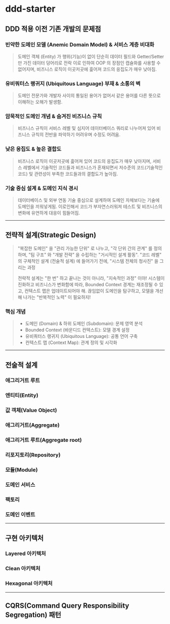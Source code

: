 # ddd-starter

## DDD 적용 이전 기존 개발의 문제점

### 빈약한 도메인 모델 (Anemic Domain Model) & 서비스 계층 비대화

> 도메인 객체 (Entity) 가 행위(기능)이 없이 단순히 데이터 필드와 Getter/Setter 만 가진 데이터 덩어리로 전락
> 이로 인하여 OOP 의 장점인 캡슐화를 사용할 수 없어지며, 비즈니스 로직이 이곳저곳에 흝어져 코드의 응집도가 매우 낮아짐.

### 유비쿼터스 랭귀지 (Ubiquitous Language) 부재 & 소통의 벽

> 도메인 전문가와 개발자 사이의 통일된 용어가 없어서 같은 용어를 다른 뜻으로 이해하는 오해가 발생함.

### 암묵적인 도메인 개념 & 숨겨진 비즈니스 규칙

> 비즈니스 규칙이 서비스 레벨 및 심지어 데이터베이스 쿼리로 나누어져 있어 비즈니스 규칙의 전반을 파악하기 어려우며 수정도 어려움.

### 낮은 응집도 & 높은 결합도

> 비즈니스 로직이 이곳저곳에 흝어져 있어 코드의 응집도가 매우 낮아지며, 서비스 레벨에서 기술적인 코드들과 비즈니스가 혼재되면서
> 저수준의 코드(기술적인 코드) 및 관련성이 부족한 코드들과의 결합도가 높아짐.

### 기술 중심 설계 & 도메인 지식 경시

> 데이터베이스 및 외부 연동 기술 중심으로 설계하여 도메인 자체보다는 기술에 도메인을 끼워넣게됨. 이로인해서 코드가 부자연스러워져
> 테스트 및 비즈니스의 변화에 유연하게 대응이 힘들어짐.

---

## 전략적 설계(Strategic Design)

> "복잡한 도메인" 을 "관리 가능한 단위" 로 나누고, "각 단위 간의 관계" 를 정의하며, "팀 구조" 와 "개발 전략" 을 수립하는
> "거시적인 설계 활동". "코드 레벨" 의 구체적인 설계 (전술적 설계) 에 들어가기 전에, "시스템 전체의 청사진" 을 그리는 과정
>
> 전략적 설계는 "한 번" 하고 끝나는 것이 아니라, "지속적인 과정" 이야! 시스템이 진화하고 비즈니스가 변화함에 따라, Bounded Context 경계는 재조정될 수 있고, 컨텍스트 맵은 업데이트되어야 해.
> 끊임없이 도메인을 탐구하고, 모델을 개선해 나가는 "반복적인 노력" 이 필요하지!

### 핵심 개념
> * 도메인 (Domain) & 하위 도메인 (Subdomain): 문제 영역 분석
> * Bounded Context (바운디드 컨텍스트): 모델 경계 설정
> * 유비쿼터스 랭귀지 (Ubiquitous Language): 공통 언어 구축
> * 컨텍스트 맵 (Context Map): 관계 정의 및 시각화

---

## 전술적 설계

>

### 애그리거트 루트

>

### 엔티티(Entity)

>

### 값 객체(Value Object)

>

### 애그리거트(Aggregate)

>

### 애그리거트 루트(Aggregate root)

>

### 리포지토리(Repository)

>

### 모듈(Module)

>

### 도메인 서비스

>

### 팩토리

>

### 도메인 이벤트

>

---

## 구현 아키텍처

### Layered 아키텍처

>

### Clean 아키텍처

>

### Hexagonal 아키텍처

>

---

## CQRS(Command Query Responsibility Segregation) 패턴

> 